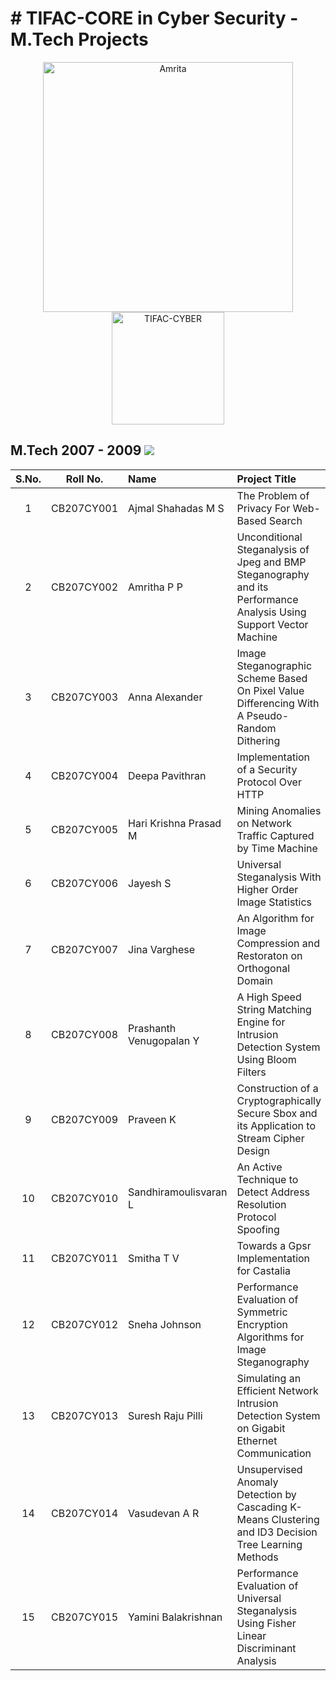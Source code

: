 # # TIFAC-CORE in Cyber Security - M.Tech Projects

<p align="center">
    <img src="https://amrita-tifac-cyber-blockchain.github.io/Amrita-TIFAC-Cyber-Blockchain/AVV_PNG.png" alt ="Amrita" width="400" />
    <img src="https://amrita-tifac-cyber-blockchain.github.io/Amrita-TIFAC-Cyber-Blockchain/TIFAC-CORE_in_Cyber_Security.png" alt ="TIFAC-CYBER" width="180" />
</p>

## M.Tech 2007 - 2009 ![](https://img.shields.io/badge/-Completed-darkgreen)

| S.No. | Roll No. | Name | Project Title | 
|:----:|:-----------:|:----|:----|
| 1 | CB207CY001  | Ajmal Shahadas M S | The Problem of Privacy For Web-Based Search | 
| 2 | CB207CY002  | Amritha P P | Unconditional Steganalysis of Jpeg and BMP Steganography and its Performance Analysis Using Support Vector Machine  | 
| 3 | CB207CY003 | Anna Alexander | Image Steganographic Scheme Based On Pixel Value Differencing With A Pseudo-Random Dithering | 
| 4 | CB207CY004 | Deepa Pavithran | Implementation of a Security Protocol Over HTTP | 
| 5 | CB207CY005  | Hari Krishna Prasad M | Mining Anomalies on Network Traffic Captured by Time Machine | 
| 6 | CB207CY006  | Jayesh S | Universal Steganalysis With Higher Order Image Statistics | 
| 7 | CB207CY007  | Jina Varghese | An Algorithm for Image Compression and Restoraton on Orthogonal Domain | 
| 8 | CB207CY008 | Prashanth Venugopalan Y | A High Speed String Matching Engine for Intrusion Detection System Using Bloom Filters | 
| 9 | CB207CY009  | Praveen K | Construction of a Cryptographically Secure Sbox and its Application to Stream Cipher Design | 
| 10 | CB207CY010  | Sandhiramoulisvaran L | An Active Technique to Detect Address Resolution Protocol Spoofing | 
| 11 | CB207CY011  | Smitha T V | Towards a Gpsr Implementation for Castalia | 
| 12 | CB207CY012 | Sneha Johnson | Performance Evaluation of Symmetric Encryption Algorithms for Image Steganography | 
| 13 | CB207CY013 | Suresh Raju Pilli | Simulating an Efficient Network Intrusion Detection System on Gigabit Ethernet Communication | 
| 14 | CB207CY014 | Vasudevan A R | Unsupervised Anomaly Detection by Cascading K-Means Clustering and ID3 Decision Tree Learning Methods | 
| 15 | CB207CY015  | Yamini Balakrishnan | Performance Evaluation of Universal Steganalysis Using Fisher Linear Discriminant Analysis | 

